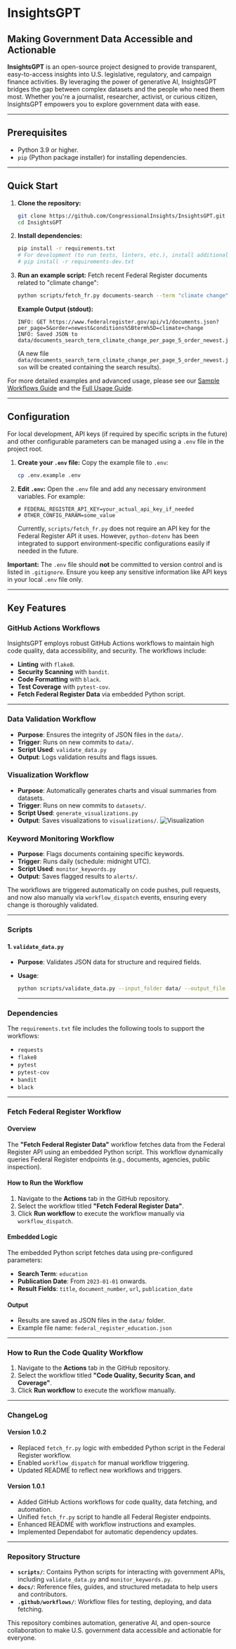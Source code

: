 # InsightsGPT

## Making Government Data Accessible and Actionable

**InsightsGPT** is an open-source project designed to provide transparent, easy-to-access insights into U.S. legislative, regulatory, and campaign finance activities. By leveraging the power of generative AI, InsightsGPT bridges the gap between complex datasets and the people who need them most. Whether you're a journalist, researcher, activist, or curious citizen, InsightsGPT empowers you to explore government data with ease.

---

## Prerequisites

-   Python 3.9 or higher.
-   `pip` (Python package installer) for installing dependencies.

---

## Quick Start

1.  **Clone the repository:**
    ```bash
    git clone https://github.com/CongressionalInsights/InsightsGPT.git
    cd InsightsGPT
    ```
2.  **Install dependencies:**
    ```bash
    pip install -r requirements.txt
    # For development (to run tests, linters, etc.), install additional development dependencies:
    # pip install -r requirements-dev.txt 
    ```

3.  **Run an example script:**
    Fetch recent Federal Register documents related to "climate change":
    ```bash
    python scripts/fetch_fr.py documents-search --term "climate change" --per_page 5 --order newest
    ```

    **Example Output (stdout):**
    ```
    INFO: GET https://www.federalregister.gov/api/v1/documents.json?per_page=5&order=newest&conditions%5Bterm%5D=climate+change
    INFO: Saved JSON to data/documents_search_term_climate_change_per_page_5_order_newest.json
    ```
    (A new file `data/documents_search_term_climate_change_per_page_5_order_newest.json` will be created containing the search results).

For more detailed examples and advanced usage, please see our [Sample Workflows Guide](docs/Sample_Workflows.md) and the [Full Usage Guide](docs/USAGE_GUIDE_FOR_AI.md).

---

## Configuration

For local development, API keys (if required by specific scripts in the future) and other configurable parameters can be managed using a `.env` file in the project root.

1.  **Create your `.env` file:**
    Copy the example file to `.env`:
    ```bash
    cp .env.example .env
    ```
2.  **Edit `.env`:**
    Open the `.env` file and add any necessary environment variables. For example:
    ```env
    # FEDERAL_REGISTER_API_KEY=your_actual_api_key_if_needed
    # OTHER_CONFIG_PARAM=some_value
    ```
    Currently, `scripts/fetch_fr.py` does not require an API key for the Federal Register API it uses. However, `python-dotenv` has been integrated to support environment-specific configurations easily if needed in the future.

**Important:** The `.env` file should **not** be committed to version control and is listed in `.gitignore`. Ensure you keep any sensitive information like API keys in your local `.env` file only.

---

## **Key Features**

### **GitHub Actions Workflows**

InsightsGPT employs robust GitHub Actions workflows to maintain high code quality, data accessibility, and security. The workflows include:

- **Linting** with `flake8`.
- **Security Scanning** with `bandit`.
- **Code Formatting** with `black`.
- **Test Coverage** with `pytest-cov`.
- **Fetch Federal Register Data** via embedded Python script.

---

### **Data Validation Workflow**
- **Purpose**: Ensures the integrity of JSON files in the `data/`.
- **Trigger**: Runs on new commits to `data/`.
- **Script Used**: `validate_data.py`
- **Output**: Logs validation results and flags issues.

### **Visualization Workflow**
- **Purpose**: Automatically generates charts and visual summaries from datasets.
- **Trigger**: Runs on new commits to `datasets/`.
- **Script Used**: `generate_visualizations.py`
- **Output**: Saves visualizations to `visualizations/`.
![Visualization](https://github.com/ORG/REPO/actions/workflows/visualization.yml/badge.svg)

### **Keyword Monitoring Workflow**
- **Purpose**: Flags documents containing specific keywords.
- **Trigger**: Runs daily (schedule: midnight UTC).
- **Script Used**: `monitor_keywords.py`
- **Output**: Saves flagged results to `alerts/`.

The workflows are triggered automatically on code pushes, pull requests, and now also manually via `workflow_dispatch` events, ensuring every change is thoroughly validated.

---

### **Scripts**

#### 1. `validate_data.py`
- **Purpose**: Validates JSON data for structure and required fields.
- **Usage**:
  ```bash
  python scripts/validate_data.py --input_folder data/ --output_file logs/validation_results.json
  ```

  ---

### **Dependencies**

The `requirements.txt` file includes the following tools to support the workflows:

- `requests`
- `flake8`
- `pytest`
- `pytest-cov`
- `bandit`
- `black`

---

### **Fetch Federal Register Workflow**

#### Overview

The **"Fetch Federal Register Data"** workflow fetches data from the Federal Register API using an embedded Python script. This workflow dynamically queries Federal Register endpoints (e.g., documents, agencies, public inspection).

#### How to Run the Workflow

1. Navigate to the **Actions** tab in the GitHub repository.
2. Select the workflow titled **"Fetch Federal Register Data"**.
3. Click **Run workflow** to execute the workflow manually via `workflow_dispatch`.

#### Embedded Logic

The embedded Python script fetches data using pre-configured parameters:

- **Search Term**: `education`
- **Publication Date**: From `2023-01-01` onwards.
- **Result Fields**: `title`, `document_number`, `url`, `publication_date`

#### Output

- Results are saved as JSON files in the `data/` folder.
- Example file name: `federal_register_education.json`

---

### **How to Run the Code Quality Workflow**

1. Navigate to the **Actions** tab in the GitHub repository.
2. Select the workflow titled **"Code Quality, Security Scan, and Coverage"**.
3. Click **Run workflow** to execute the workflow manually.

---

### **ChangeLog**

#### Version 1.0.2

- Replaced `fetch_fr.py` logic with embedded Python script in the Federal Register workflow.
- Enabled `workflow_dispatch` for manual workflow triggering.
- Updated README to reflect new workflows and triggers.

#### Version 1.0.1

- Added GitHub Actions workflows for code quality, data fetching, and automation.
- Unified `fetch_fr.py` script to handle all Federal Register endpoints.
- Enhanced README with workflow instructions and examples.
- Implemented Dependabot for automatic dependency updates.

---

### **Repository Structure**

- **`scripts/`**: Contains Python scripts for interacting with government APIs, including `validate_data.py` and `monitor_keywords.py`.
- **`docs/`**: Reference files, guides, and structured metadata to help users and contributors.
- **`.github/workflows/`**: Workflow files for testing, deploying, and data fetching.

This repository combines automation, generative AI, and open-source collaboration to make U.S. government data accessible and actionable for everyone.
